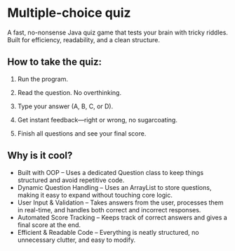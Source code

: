 # Multiple-choice quiz
A fast, no-nonsense Java quiz game that tests your brain with tricky riddles. Built for efficiency, readability, and a clean structure.

## How to take the quiz:
1. Run the program.

2. Read the question. No overthinking.

3. Type your answer (A, B, C, or D).

4. Get instant feedback—right or wrong, no sugarcoating.

5. Finish all questions and see your final score.

## Why is it cool?
*  Built with OOP – Uses a dedicated Question class to keep things structured and avoid repetitive code.
*  Dynamic Question Handling – Uses an ArrayList to store questions, making it easy to expand without touching core logic.
*  User Input & Validation – Takes answers from the user, processes them in real-time, and handles both correct and incorrect responses.
*  Automated Score Tracking – Keeps track of correct answers and gives a final score at the end.
*  Efficient & Readable Code – Everything is neatly structured, no unnecessary clutter, and easy to modify.
